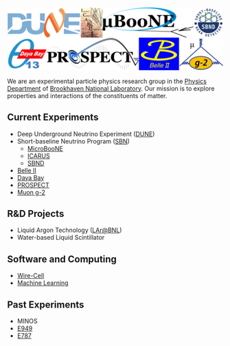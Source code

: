 ![Band](assets/images/edg-band-2.png)

We are an experimental particle physics research group in the [Physics Department](https://www.bnl.gov/physics/) of [Brookhaven National Laboratory](https://www.bnl.gov/). Our mission is to explore properties and interactions of the constituents of matter.

## Current Experiments

- Deep Underground Neutrino Experiment ([DUNE](https://www.dunescience.org/))
- Short-baseline Neutrino Program ([SBN](https://sbn.fnal.gov/))   
  - [MicroBooNE](http://www-microboone.fnal.gov/)
  - [ICARUS](https://icarus.fnal.gov/)
  - [SBND](https://sbn-nd.fnal.gov/)
- [Belle II](https://www.bnl.gov/belle2/)
- [Daya Bay](https://www.bnl.gov/newsroom/tags/tags.php?tag=daya+bay)
- [PROSPECT](https://prospect.yale.edu/)
- [Muon g-2](http://muon-g-2.fnal.gov/)

## R&D Projects
- Liquid Argon Technology ([LAr@BNL](https://lar.bnl.gov/))
- Water-based Liquid Scintillator

## Software and Computing
- [Wire-Cell](https://lar.bnl.gov/wire-cell/)
- [Machine Learning](https://lar.bnl.gov/ml/)

## Past Experiments
- MINOS
- [E949](https://www.phy.bnl.gov/e949/)
- [E787](https://www.phy.bnl.gov/e787/e787.html)


